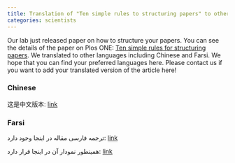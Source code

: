 ```yaml
---
title: Translation of "Ten simple rules to structuring papers" to other languages
categories: scientists
---
```


Our lab just released paper on how to structure your papers. You can see the details
of the paper on Plos ONE: [Ten simple rules for structuring papers](http://journals.plos.org/ploscompbiol/article/file?id=10.1371/journal.pcbi.1005619&type=printable).
We translated to other languages including Chinese and Farsi. We hope that you can find your preferred languages here.
Please contact us if you want to add your translated version of the article here!

### Chinese

 这是中文版本:
 [link](http://kordinglab.com/images/post/ten_simple_rules/chinese.pdf)

### Farsi
ترجمه فارسی مقاله در اینجا وجود دارد:
[link](http://kordinglab.com/images/post/ten_simple_rules/farsi.pdf)

همینطور نمودار آن در اینجا قرار دارد:
[link](http://kordinglab.com/images/post/ten_simple_rules/farsi_summary.jpeg)

